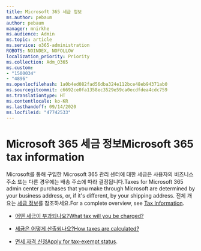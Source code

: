 ```yaml
---
title: Microsoft 365 세금 정보
ms.author: pebaum
author: pebaum
manager: mnirkhe
ms.audience: Admin
ms.topic: article
ms.service: o365-administration
ROBOTS: NOINDEX, NOFOLLOW
localization_priority: Priority
ms.collection: Adm_O365
ms.custom:
- "1500034"
- "4896"
ms.openlocfilehash: 1a0b4ed082fad56dba324e112bce48eb94371ab0
ms.sourcegitcommit: c6692ce0fa1358ec3529e59ca0ecdfdea4cdc759
ms.translationtype: HT
ms.contentlocale: ko-KR
ms.lasthandoff: 09/14/2020
ms.locfileid: "47742533"
---
```

# <a name="microsoft-365-tax-information"></a><span data-ttu-id="fd24b-102">Microsoft 365 세금 정보</span><span class="sxs-lookup"><span data-stu-id="fd24b-102">Microsoft 365 tax information</span></span>

<span data-ttu-id="fd24b-103">Microsoft를 통해 구입한 Microsoft 365 관리 센터에 대한 세금은 사용자의 비즈니스 주소 또는 다른 경우에는 배송 주소에 따라 결정됩니다.</span><span class="sxs-lookup"><span data-stu-id="fd24b-103">Taxes for Microsoft 365 admin center purchases that you make through Microsoft are determined by your business address, or, if it's different, by your shipping address.</span></span> <span data-ttu-id="fd24b-104">전체 개요는 [세금 정보](https://docs.microsoft.com/microsoft-365/commerce/billing-and-payments/tax-information?view=o365-worldwide)를 참조하세요.</span><span class="sxs-lookup"><span data-stu-id="fd24b-104">For a complete overview, see [Tax Information](https://docs.microsoft.com/microsoft-365/commerce/billing-and-payments/tax-information?view=o365-worldwide).</span></span>

- [<span data-ttu-id="fd24b-105">어떤 세금이 부과되나요?</span><span class="sxs-lookup"><span data-stu-id="fd24b-105">What tax will you be charged?</span></span>](https://docs.microsoft.com/microsoft-365/commerce/billing-and-payments/tax-information?view=o365-worldwide#what-tax-will-i-be-charged) 

- [<span data-ttu-id="fd24b-106">세금은 어떻게 산출되나요?</span><span class="sxs-lookup"><span data-stu-id="fd24b-106">How taxes are calculated?</span></span>](https://docs.microsoft.com/microsoft-365/commerce/billing-and-payments/tax-information?view=o365-worldwide#how-taxes-are-calculated)

- <span data-ttu-id="fd24b-107">[면세 자격 신청](https://docs.microsoft.com/microsoft-365/commerce/billing-and-payments/tax-information?view=o365-worldwide#apply-for-tax-exempt-status)</span><span class="sxs-lookup"><span data-stu-id="fd24b-107">[Apply for tax-exempt status](https://docs.microsoft.com/microsoft-365/commerce/billing-and-payments/tax-information?view=o365-worldwide#apply-for-tax-exempt-status).</span></span>
